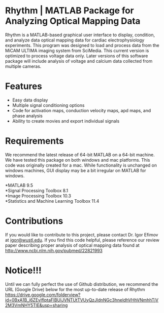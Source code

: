 # Rhythm | MATLAB Package for Analyzing Optical Mapping Data
Rhythm is a MATLAB-based graphical user interface to display, condition, and analyze data optical mapping data for cardiac electrophysiology experiments. This program was designed to load and process data from the MiCAM ULTIMA imaging system from SciMedia. This current version is optimized to process voltage data only. Later versions of this software package will include analysis of voltage and calcium data collected from multiple cameras.

# Features
* Easy data display
* Multiple signal conditioning options
* Code for activation maps, conduction velocity maps, apd maps, and phase analysis
* Ability to create movies and export individual signals

# Requirements
We recommend the latest release of 64-bit MATLAB on a 64-bit machine. We have tested this package on both windows and mac platforms. This code was originally created for a mac. While functionality is unchanged on windows machines, GUI display may be a bit irregular on MATLAB for windows.  

*MATLAB 9.5  
*Signal Processing Toolbox 8.1  
*Image Processing Toolbox 10.3  
*Statistics and Machine Learning Toolbox 11.4  

# Contributions
If you would like to contribute to this project, please contact Dr. Igor Efimov at igor@wustl.edu. If you find this code helpful, please reference our review paper describing proper analysis of optical mapping data found at http://www.ncbi.nlm.nih.gov/pubmed/22821993

# Notice!!!
Until we can fully perfect the use of Github distribution, we recommend the URL (Google Drive) below for the most up-to-date release of Rhythm
https://drive.google.com/folderview?id=0BxA1B_i6ZEvlflptaFlBUlJVNTUtTVUyQzJldnNGc3hneldhVHhVNmhhTjV2M3VmNHY5TlE&usp=sharing
